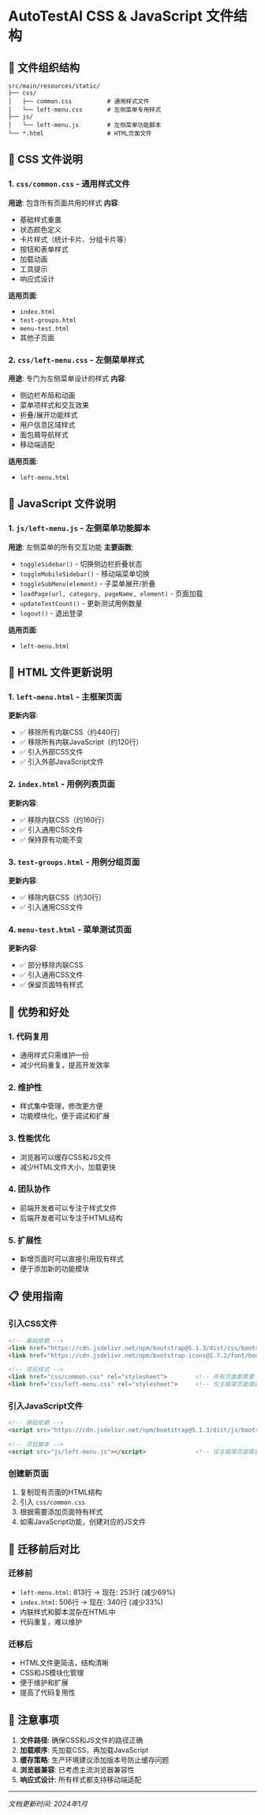 # AutoTestAI CSS & JavaScript 文件结构

## 📁 文件组织结构

```
src/main/resources/static/
├── css/
│   ├── common.css          # 通用样式文件
│   └── left-menu.css       # 左侧菜单专用样式
├── js/
│   └── left-menu.js        # 左侧菜单功能脚本
└── *.html                  # HTML页面文件
```

## 🎨 CSS 文件说明

### 1. `css/common.css` - 通用样式文件
**用途**: 包含所有页面共用的样式
**内容**:
- 基础样式重置
- 状态颜色定义
- 卡片样式（统计卡片、分组卡片等）
- 按钮和表单样式
- 加载动画
- 工具提示
- 响应式设计

**适用页面**: 
- `index.html`
- `test-groups.html` 
- `menu-test.html`
- 其他子页面

### 2. `css/left-menu.css` - 左侧菜单样式
**用途**: 专门为左侧菜单设计的样式
**内容**:
- 侧边栏布局和动画
- 菜单项样式和交互效果
- 折叠/展开功能样式
- 用户信息区域样式
- 面包屑导航样式
- 移动端适配

**适用页面**: 
- `left-menu.html`

## 🔧 JavaScript 文件说明

### 1. `js/left-menu.js` - 左侧菜单功能脚本
**用途**: 左侧菜单的所有交互功能
**主要函数**:
- `toggleSidebar()` - 切换侧边栏折叠状态
- `toggleMobileSidebar()` - 移动端菜单切换
- `toggleSubMenu(element)` - 子菜单展开/折叠
- `loadPage(url, category, pageName, element)` - 页面加载
- `updateTestCount()` - 更新测试用例数量
- `logout()` - 退出登录

**适用页面**: 
- `left-menu.html`

## 📄 HTML 文件更新说明

### 1. `left-menu.html` - 主框架页面
**更新内容**:
- ✅ 移除所有内联CSS（约440行）
- ✅ 移除所有内联JavaScript（约120行）
- ✅ 引入外部CSS文件
- ✅ 引入外部JavaScript文件

### 2. `index.html` - 用例列表页面
**更新内容**:
- ✅ 移除内联CSS（约160行）
- ✅ 引入通用CSS文件
- ✅ 保持原有功能不变

### 3. `test-groups.html` - 用例分组页面
**更新内容**:
- ✅ 移除内联CSS（约30行）
- ✅ 引入通用CSS文件

### 4. `menu-test.html` - 菜单测试页面
**更新内容**:
- ✅ 部分移除内联CSS
- ✅ 引入通用CSS文件
- ✅ 保留页面特有样式

## 🚀 优势和好处

### 1. **代码复用**
- 通用样式只需维护一份
- 减少代码重复，提高开发效率

### 2. **维护性**
- 样式集中管理，修改更方便
- 功能模块化，便于调试和扩展

### 3. **性能优化**
- 浏览器可以缓存CSS和JS文件
- 减少HTML文件大小，加载更快

### 4. **团队协作**
- 前端开发者可以专注于样式文件
- 后端开发者可以专注于HTML结构

### 5. **扩展性**
- 新增页面时可以直接引用现有样式
- 便于添加新的功能模块

## 📋 使用指南

### 引入CSS文件
```html
<!-- 基础依赖 -->
<link href="https://cdn.jsdelivr.net/npm/bootstrap@5.1.3/dist/css/bootstrap.min.css" rel="stylesheet">
<link href="https://cdn.jsdelivr.net/npm/bootstrap-icons@1.7.2/font/bootstrap-icons.css" rel="stylesheet">

<!-- 项目样式 -->
<link href="css/common.css" rel="stylesheet">        <!-- 所有页面都需要 -->
<link href="css/left-menu.css" rel="stylesheet">     <!-- 仅主框架页面需要 -->
```

### 引入JavaScript文件
```html
<!-- 基础依赖 -->
<script src="https://cdn.jsdelivr.net/npm/bootstrap@5.1.3/dist/js/bootstrap.bundle.min.js"></script>

<!-- 项目脚本 -->
<script src="js/left-menu.js"></script>              <!-- 仅主框架页面需要 -->
```

### 创建新页面
1. 复制现有页面的HTML结构
2. 引入 `css/common.css`
3. 根据需要添加页面特有样式
4. 如需JavaScript功能，创建对应的JS文件

## 🔄 迁移前后对比

### 迁移前
- `left-menu.html`: 813行 → 现在: 253行 (减少69%)
- `index.html`: 506行 → 现在: 340行 (减少33%)
- 内联样式和脚本混杂在HTML中
- 代码重复，难以维护

### 迁移后
- HTML文件更简洁，结构清晰
- CSS和JS模块化管理
- 便于维护和扩展
- 提高了代码复用性

## 📝 注意事项

1. **文件路径**: 确保CSS和JS文件的路径正确
2. **加载顺序**: 先加载CSS，再加载JavaScript
3. **缓存策略**: 生产环境建议添加版本号防止缓存问题
4. **浏览器兼容**: 已考虑主流浏览器兼容性
5. **响应式设计**: 所有样式都支持移动端适配

---

*文档更新时间: 2024年1月* 